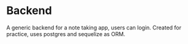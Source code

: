 # Backend

A generic backend for a note taking app, users can login. Created for practice, uses postgres and sequelize as ORM.
